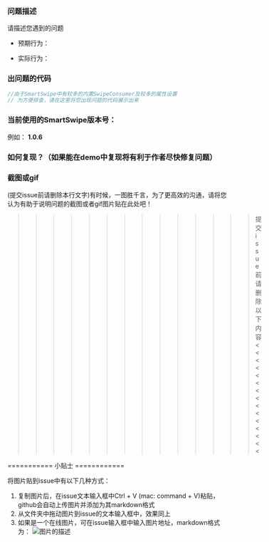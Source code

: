 ### 问题描述

请描述您遇到的问题

- 预期行为：

- 实际行为：

### 出问题的代码

```java
//由于SmartSwipe中有较多的内置SwipeConsumer及较多的属性设置
// 为方便排查，请在这里将您出现问题的代码展示出来

```

### 当前使用的SmartSwipe版本号：
例如： **1.0.6**

### 如何复现？（如果能在demo中复现将有利于作者尽快修复问题）


### 截图或gif

(提交issue前请删除本行文字)有时候，一图胜千言，为了更高效的沟通，请将您认为有助于说明问题的截图或者gif图片贴在此处吧！


>>>>>>>>>>>>>>  提交issue前请删除以下内容  <<<<<<<<<<<<<<<

=========== 小贴士 ============

将图片贴到issue中有以下几种方式：

1. 复制图片后，在issue文本输入框中Ctrl + V (mac: command + V)粘贴，github会自动上传图片并添加为其markdown格式
2. 从文件夹中拖动图片到issue的文本输入框中，效果同上
3. 如果是一个在线图片，可在issue输入框中输入图片地址，markdown格式为： ![图片的描述](图片的地址)
